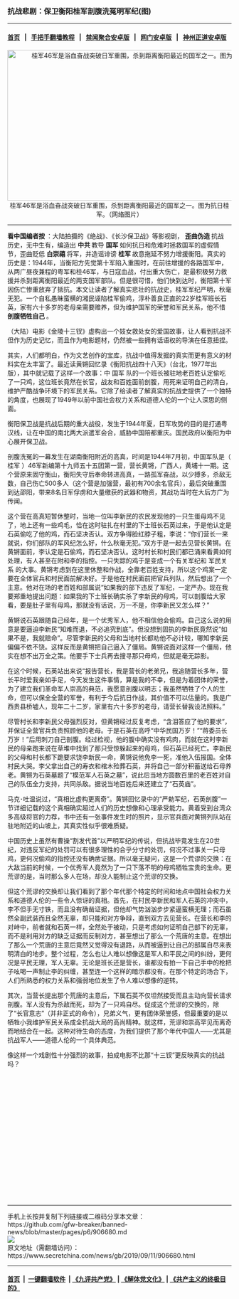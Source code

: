 ### 抗战悲剧：保卫衡阳桂军剖腹洗冤明军纪(图)
------------------------

#### [首页](https://github.com/gfw-breaker/banned-news/blob/master/README.md) &nbsp;&nbsp;|&nbsp;&nbsp; [手把手翻墙教程](https://github.com/gfw-breaker/guides/wiki) &nbsp;&nbsp;|&nbsp;&nbsp; [禁闻聚合安卓版](https://github.com/gfw-breaker/bn-android) &nbsp;&nbsp;|&nbsp;&nbsp; [网门安卓版](https://github.com/oGate2/oGate) &nbsp;&nbsp;|&nbsp;&nbsp; [神州正道安卓版](https://github.com/SzzdOgate/update) 



<div class="article_right" style="fone-color:#000">
 <p style="text-align:center">
  <img alt="桂军46军是浴血奋战突破日军重围，杀到距离衡阳最近的国军之一。图为抗日桂军" src="http://img2.secretchina.com/pic/2019/9-8/p2513353a562222266-ss.jpg" style="height:339px; width:600px"/>
  <br>
   桂军46军是浴血奋战突破日军重围，杀到距离衡阳最近的国军之一。图为抗日桂军。（网络图片）
   <span id="hideid" name="hideid" style="color:red;display:none;">
    <span href="https://www.secretchina.com">
    </span>
   </span>
  </br>
 </p>
 <div id="txt-mid1-t21-2017">
  

---


  </div>
 </div>
 <p>
  <strong>
   看中国编者按
  </strong>
  ：大陆拍摄的《绝战》、《长沙保卫战》等影视剧，
  <strong>
   歪曲伪造
  </strong>
  <span href="https://www.secretchina.com/news/gb/tag/抗战" target="_blank">
   抗战
  </span>
  历史，无中生有，编造出
  <strong>
   中共
  </strong>
  教导
  <strong>
   国军
  </strong>
  如何抗日和危难时拯救国军的虚假情节，歪曲贬低
  <strong>
   白崇禧
  </strong>
  将军，并造谣诽谤
  <strong>
   桂军
  </strong>
  故意拖延不努力增援衡阳。真实的历史是：1944年，当衡阳方先觉第十军陷入重围时，在前往增援的各路国军中，从两广昼夜兼程的粤军和桂46军，与日寇血战，付出重大伤亡，是最积极努力救援并杀到距离衡阳最近的两支国军部队。但是很可惜，他们快到达时，衡阳第十军因伤亡惨重放弃了抵抗。本文让读者了解真实悲壮的抗战史，桂军军纪严明，秋毫无犯。一个自私愚昧蛮横的湘民诬陷桂军偷鸡，淳朴善良正直的22岁桂军班长石英，家有六十多岁的老母亲需要赡养，但为维护国军的荣誉和军民关系，他不惜
  <strong>
   剖腹牺牲自己
  </strong>
  。
  <span id="hideid" name="hideid" style="color:red;display:none;">
   <span href="https://www.secretchina.com">
   </span>
  </span>
 </p>
 <p>
  （大陆）电影《金陵十三钗》虚构出一个妓女救处女的爱国故事，让人看到抗战不但作为历史记忆，而且作为电影题材，仍然被一些拥有话语权的导演在任意扭捏。
 </p>
 <p>
  其实，人们都明白，作为文艺创作的宝库，抗战中值得发掘的真实而更有意义的材料实在太丰富了。最近读黄锵回忆录《衡阳抗战四十八天》（台北，1977年出版），其中就记载了这样一个故事：中
  <span href="https://www.secretchina.com/news/gb/tag/国军" target="_blank">
   国军
  </span>
  队的一个班长被驻地老百姓认定偷吃了一只鸡，这位班长竟然在长官，战友和百姓面前剖腹，用死来证明自己的清白，维护严酷战争环境下的军民关系。它除了给读者了解真实的抗战史提供了一个独特的角度，也展现了1949年以前中国社会权力关系和道德人伦的一个让人深思的侧面。
 </p>
 <p>
  衡阳保卫战是抗战后期的重大战役，发生于1944年夏，日军攻势的目的是打通粤汉线，让在中国的南北两大派遣军会合，威胁中国陪都重庆。国民政府以衡阳为中心展开保卫战。
 </p>
 <p>
  剖腹洗冤的一幕发生在湖南衡阳附近的高真，时间是1944年7月初，中国军队是（
  <span href="https://www.secretchina.com/news/gb/tag/桂军" target="_blank">
   桂军
  </span>
  ）46军新编第十九师五十五团第一营，营长黄锵，广西人，黄埔十一期。这个营原来固守衡山，衡阳失守后奉命转进高真，一路孤军奋战，以少搏多，杀敌无数，自己伤亡500多人（这个营是加强营，最初有700余名官兵），最后突破重围到达邵阳，带来8名日军俘虏和大量缴获的武器和物资，其战功当时在大后方广为传闻。
 </p>
 <p>
  这个营在高真短暂休整时，当地一位叫李新民的农民发现他的一只生蛋母鸡不见了，地上还有一些鸡毛，恰在这时驻扎在村里的下士班长石英过来，于是他认定是石英偷吃了他的鸡，而石坚决否认。双方争得脸红脖子粗，李说：“你们营长一来就说，你们部队的军风纪怎么好，什么秋毫无犯。”双方于是一起去见营长黄锵。在黄锵面前，李认定是石偷鸡，而石坚决否认。这时村长和村民们都已涌来看黄如何处理，有人甚至在附和李的指控。一只失踪的鸡于是变成一个有关军纪和
  <span href="https://www.secretchina.com/news/gb/tag/军民关系" target="_blank">
   军民关系
  </span>
  的大事。黄锵考虑到在这里休整和作战，全靠老百姓支持，所以这个鸡案一定要在全体官兵和村民面前解决好。于是他在村民面前把官兵列队，然后想出了一个主意。他对在场的老百姓和部属说“如果我的部下违反了军纪，一定严办。现在我要郑重地提出问题：如果我的下士班长确实杀了李新民的母鸡，可以剖腹给大家看，要是肚子里有母鸡，那就没有话说，万一不是，你李新民又怎么样？”
 </p>
 <p>
  黄锵说石英跟随自己经年，是一个优秀军人，他不相信他会偷鸡。自己这么说的用意是要逼迫李新民“知难而退，不必追究到底”。但没想到固执的李新民竟然说“如果不是，我就赔命”。尽管李新民的父母和当地村长都劝他不必计较，哪知李新民偏偏不依不饶。这样反而是黄锵把自己逼入了僵局。黄锵说面对这样一个僵局，他实在想不出万全之策。他要手下士兵再去搜寻那只母鸡，但就是毫无踪影。
 </p>
 <p>
  在这个时候，石英站出来说“报告营长，我是营长的老弟兄，我追随营长多年，营长平时爱我亲如手足，今天发生这件事情，算是我的不幸，但是为着团体的荣誉，为了建立我们革命军人崇高的典范，我愿意剖腹以明志；我虽然牺牲了个人的生命，但可以保全全营的军誉，有利于今后抗日作战，其价值不可以估量的。我是广西贵县桥墟人，现年二十二岁，家里有六十多岁的老母，请营长替我设法照料。”
 </p>
 <p>
  尽管村长和李新民父母强烈反对，但黄锵经过反复考虑，“含泪答应了他的要求”，并保证全营官兵负责照顾他的老母。于是石英在高呼“中华民国万岁！”“蒋委员长万岁！”后用刺刀自己剖腹。经过检视，他的腹中确实没有鸡肉，而就在这时李新民的母亲跑来说在草堆中找到了那只受惊躲起来的母鸡，但石英已经死亡。李新民的父母和村长都下跪要求饶李新民一命，黄锵说他免李一死，准他入伍报国。全体村民大哭。李父拿出自己的寿衣和棺木殓葬石英，并将自己一部分积蓄送给石母养老。黄锵为石英墓题了“模范军人石英之墓”，说此后当地方圆数百里的老百姓对自己的队伍全力支持，共同杀敌。据说当地百姓后来还建立了“石英庙”。
 </p>
 <p>
  马克･吐温说过，“真相比虚构更离奇”。黄锵回忆录中的“严勅军纪，石英剖腹”一节详细记载的这个真相确实超过人们的历史想像和心理承受能力。黄着受到台湾众多高级将官的力荐，书中还有一张事件发生时的照片，显示官兵面对黄锵列队站在驻地附近的山坡上，其真实性似乎很难质疑。
 </p>
 <p>
  中国历史上虽然有曹操“割发代首”以严明军纪的传说，但抗战毕竟发生在20世纪，对违反军纪的处罚可以有很多理性的合乎分寸的处罚，何况不过事关一只母鸡，更何况偷鸡的指控还没有确凿证据。所以毫无疑问，这是一个荒谬的交换：在大敌当前的时候，一个优秀军人竟然为了一只下落不明的母鸡牺牲宝贵的生命。更荒谬的是，当时那么多人在场，却没人能制止这个荒谬的交换。
 </p>
 <p>
  但这个荒谬的交换却让我们看到了那个年代那个特定的时间和地点中国社会权力关系和道德人伦的一些令人惊讶的真相。首先，在村民李新民和军人石英的冲突中，李不但手无寸铁，而且没有确凿证据，但他却气势汹汹步步紧逼蛮横无理；而石虽然全副武装而且全然无辜，却只能和对方争辩，直到双方去见营长。在营长和李的对峙中，前者就和石英一样，全然处于被动，只是考虑如何证明自己部下的无辜，而不是利用对方的缺乏证据而反制对方，甚至想出了那么一个荒唐的主意。在想出了那么一个荒唐的主意后竟然又觉得没有退路，从而被逼到让自己的部属自尽来表明清白的地步。整个过程，怎么也让人难以想像这是军人和平民之间的纠纷，更何况是平民无理，军人无辜。无论是班长还是营长，谁都没有拍一下自己手中的枪把子吆喝一声制止李的纠缠，甚至连一个这样的暗示都没有。在那个特定的场合下，人们所熟悉的权力关系和强弱地位发生了令人难以想像的逆转。
 </p>
 <p>
  其次，当营长提出那个荒唐的主意后，下属石英不仅坦然接受而且主动向营长请求剖腹。军人没有为杀敌而死，却为了一只鸡自尽。促成这个荒谬的交换的，除了“长官意志”（并非正式的命令），兄弟义气，更有团体荣誉感，但最重要的是以牺牲小我维护军民关系成全抗战大局的高尚精神。就这样，荒谬和崇高罕见而离奇而地结合在一起。这种对待生命的态度，为我们提供了那个年代中国人——尤其是抗战军人——道德人伦的一个具体典范。
 </p>
 <p>
  像这样一个戏剧性十分强烈的故事，拍成电影不比那“十三钗”更反映真实的抗战吗？
  <center>
   <div>
    <div id="txt-mid2-t22-2017" style="display: block;  height: 280px;  overflow: hidden;">
     <div id="SC-21">
     </div>
    </div>
   </div>
  </center>
 </p>
</div>

<hr/>
手机上长按并复制下列链接或二维码分享本文章：<br/>
https://github.com/gfw-breaker/banned-news/blob/master/pages/p6/906680.md <br/>
<a href='https://github.com/gfw-breaker/banned-news/blob/master/pages/p6/906680.md'><img src='https://github.com/gfw-breaker/banned-news/blob/master/pages/p6/906680.md.png'/></a> <br/>
原文地址（需翻墙访问）：https://www.secretchina.com/news/gb/2019/09/11/906680.html


------------------------
#### [首页](https://github.com/gfw-breaker/banned-news/blob/master/README.md) &nbsp;|&nbsp; [一键翻墙软件](https://github.com/gfw-breaker/nogfw/blob/master/README.md) &nbsp;| [《九评共产党》](https://github.com/gfw-breaker/9ping.md/blob/master/README.md#九评之一评共产党是什么) | [《解体党文化》](https://github.com/gfw-breaker/jtdwh.md/blob/master/README.md) | [《共产主义的终极目的》](https://github.com/gfw-breaker/gczydzjmd.md/blob/master/README.md)


<img src='http://gfw-breaker.win/banned-news/pages/p6/906680.md' width='0px' height='0px'/>